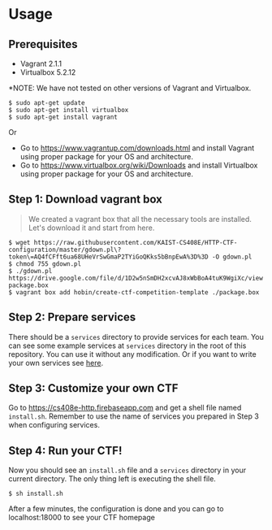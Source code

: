 # Usage

## Prerequisites

* Vagrant 2.1.1
* Virtualbox 5.2.12

\*NOTE: We have not tested on other versions of Vagrant and Virtualbox.


```
$ sudo apt-get update
$ sudo apt-get install virtualbox
$ sudo apt-get install vagrant
```

Or

* Go to https://www.vagrantup.com/downloads.html and install Vagrant using proper package for your OS and architecture.
* Go to https://www.virtualbox.org/wiki/Downloads and install Virtualbox using proper package for your OS and architecture.


## Step 1: Download vagrant box
> We created a vagrant box that all the necessary tools are installed. Let's download it and start from here.

```
$ wget https://raw.githubusercontent.com/KAIST-CS408E/HTTP-CTF-configuration/master/gdown.pl\?token\=AQ4fCFft6ua68UHeVrSwGmaP2TYiGoQKks5bBnpEwA%3D%3D -O gdown.pl
$ chmod 755 gdown.pl
$ ./gdown.pl https://drive.google.com/file/d/1D2w5nSmDH2xcvAJ8xWbBoA4tuK9WgiXc/view package.box
$ vagrant box add hobin/create-ctf-competition-template ./package.box
```


## Step 2: Prepare services
There should be a `services` directory to provide services for each team. You can see some example services at `services` directory in the root of this repository. You can use it without any modification. Or if you want to write your own services see [here](https://github.com/KAIST-CS408E/HTTP-CTF/blob/master/docs/writing-services.md).

## Step 3: Customize your own CTF
Go to https://cs408e-http.firebaseapp.com and get a shell file named `install.sh`. Remember to use the name of services you prepared in Step 3 when configuring services.


## Step 4: Run your CTF!
Now you should see an `install.sh` file and a `services` directory in your current directory. The only thing left is executing the shell file.

```
$ sh install.sh
```

After a few minutes, the configuration is done and you can go to localhost:18000 to see your CTF homepage
